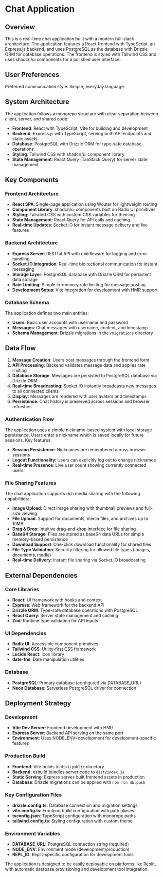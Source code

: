 # Chat Application

## Overview

This is a real-time chat application built with a modern full-stack architecture. The application features a React frontend with TypeScript, an Express.js backend, and uses PostgreSQL as the database with Drizzle ORM for database operations. The frontend is styled with Tailwind CSS and uses shadcn/ui components for a polished user interface.

## User Preferences

Preferred communication style: Simple, everyday language.

## System Architecture

The application follows a monorepo structure with clear separation between client, server, and shared code:

- **Frontend**: React with TypeScript, Vite for building and development
- **Backend**: Express.js with TypeScript, serving both API endpoints and static assets
- **Database**: PostgreSQL with Drizzle ORM for type-safe database operations
- **Styling**: Tailwind CSS with shadcn/ui component library
- **State Management**: React Query (TanStack Query) for server state management

## Key Components

### Frontend Architecture
- **React SPA**: Single-page application using Wouter for lightweight routing
- **Component Library**: shadcn/ui components built on Radix UI primitives
- **Styling**: Tailwind CSS with custom CSS variables for theming
- **State Management**: React Query for API calls and caching
- **Real-time Updates**: Socket.IO for instant message delivery and live features

### Backend Architecture
- **Express Server**: RESTful API with middleware for logging and error handling
- **Socket.IO Integration**: Real-time bidirectional communication for instant messaging
- **Storage Layer**: PostgreSQL database with Drizzle ORM for persistent data storage
- **Rate Limiting**: Simple in-memory rate limiting for message posting
- **Development Setup**: Vite integration for development with HMR support

### Database Schema
The application defines two main entities:
- **Users**: Basic user accounts with username and password
- **Messages**: Chat messages with username, content, and timestamp
- **Schema Management**: Drizzle migrations in the `/migrations` directory

## Data Flow

1. **Message Creation**: Users post messages through the frontend form
2. **API Processing**: Backend validates message data and applies rate limiting
3. **Database Storage**: Messages are persisted to PostgreSQL database via Drizzle ORM
4. **Real-time Broadcasting**: Socket.IO instantly broadcasts new messages to all connected clients
5. **Display**: Messages are rendered with user avatars and timestamps
6. **Persistence**: Chat history is preserved across sessions and browser refreshes

### Authentication Flow
The application uses a simple nickname-based system with local storage persistence. Users enter a nickname which is saved locally for future sessions. Key features:
- **Session Persistence**: Nicknames are remembered across browser sessions
- **Logout Functionality**: Users can explicitly log out to change nicknames
- **Real-time Presence**: Live user count showing currently connected users

### File Sharing Features
The chat application supports rich media sharing with the following capabilities:
- **Image Upload**: Direct image sharing with thumbnail previews and full-size viewing
- **File Upload**: Support for documents, media files, and archives up to 10MB
- **Drag & Drop**: Intuitive drag-and-drop interface for file sharing
- **Base64 Storage**: Files are stored as base64 data URLs for simple memory-based persistence
- **Download Support**: One-click download functionality for shared files
- **File Type Validation**: Security filtering for allowed file types (images, documents, media)
- **Real-time Delivery**: Instant file sharing via Socket.IO broadcasting

## External Dependencies

### Core Libraries
- **React**: UI framework with hooks and context
- **Express**: Web framework for the backend API
- **Drizzle ORM**: Type-safe database operations with PostgreSQL
- **React Query**: Server state management and caching
- **Zod**: Runtime type validation for API inputs

### UI Dependencies
- **Radix UI**: Accessible component primitives
- **Tailwind CSS**: Utility-first CSS framework
- **Lucide React**: Icon library
- **date-fns**: Date manipulation utilities

### Database
- **PostgreSQL**: Primary database (configured via DATABASE_URL)
- **Neon Database**: Serverless PostgreSQL driver for connection

## Deployment Strategy

### Development
- **Vite Dev Server**: Frontend development with HMR
- **Express Server**: Backend API serving on the same port
- **Environment**: Uses NODE_ENV=development for development-specific features

### Production Build
- **Frontend**: Vite builds to `dist/public` directory
- **Backend**: esbuild bundles server code to `dist/index.js`
- **Static Serving**: Express serves built frontend assets in production
- **Database**: Drizzle migrations can be applied with `npm run db:push`

### Key Configuration Files
- **drizzle.config.ts**: Database connection and migration settings
- **vite.config.ts**: Frontend build configuration with path aliases
- **tsconfig.json**: TypeScript configuration with monorepo paths
- **tailwind.config.ts**: Styling configuration with custom theme

### Environment Variables
- **DATABASE_URL**: PostgreSQL connection string (required)
- **NODE_ENV**: Environment mode (development/production)
- **REPL_ID**: Replit-specific configuration for development tools

The application is designed to be easily deployable on platforms like Replit, with automatic database provisioning and development tool integration.